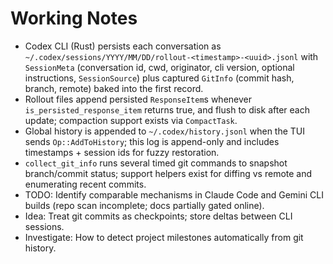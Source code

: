 # Working Notes

- Codex CLI (Rust) persists each conversation as `~/.codex/sessions/YYYY/MM/DD/rollout-<timestamp>-<uuid>.jsonl` with `SessionMeta` (conversation id, cwd, originator, cli version, optional instructions, `SessionSource`) plus captured `GitInfo` (commit hash, branch, remote) baked into the first record.
- Rollout files append persisted `ResponseItem`s whenever `is_persisted_response_item` returns true, and flush to disk after each update; compaction support exists via `CompactTask`.
- Global history is appended to `~/.codex/history.jsonl` when the TUI sends `Op::AddToHistory`; this log is append-only and includes timestamps + session ids for fuzzy restoration.
- `collect_git_info` runs several timed git commands to snapshot branch/commit status; support helpers exist for diffing vs remote and enumerating recent commits.
- TODO: Identify comparable mechanisms in Claude Code and Gemini CLI builds (repo scan incomplete; docs partially gated online).
- Idea: Treat git commits as checkpoints; store deltas between CLI sessions.
- Investigate: How to detect project milestones automatically from git history.
